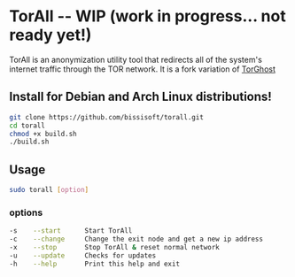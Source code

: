 # TorAll -- WIP (work in progress... not ready yet!)
TorAll is an anonymization utility tool that redirects all of the system's internet traffic through the TOR network.
It is a fork variation of [TorGhost](https://github.com/SusmithKrishnan/torghost)
## Install for Debian and Arch Linux distributions!
```sh
git clone https://github.com/bissisoft/torall.git
cd torall
chmod +x build.sh
./build.sh
```

## Usage
```sh
sudo torall [option]
```
### options
```sh
-s    --start      Start TorAll
-c    --change     Change the exit node and get a new ip address
-x    --stop       Stop TorAll & reset normal network
-u    --update     Checks for updates
-h    --help       Print this help and exit
```
